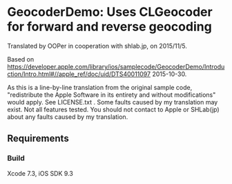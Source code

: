 # GeocoderDemo: Uses CLGeocoder for forward and reverse geocoding

Translated by OOPer in cooperation with shlab.jp, on 2015/11/5.

Based on
<https://developer.apple.com/library/ios/samplecode/GeocoderDemo/Introduction/Intro.html#//apple_ref/doc/uid/DTS40011097>
2015-10-30.

As this is a line-by-line translation from the original sample code, "redistribute the Apple Software in its entirety and without modifications" would apply. See LICENSE.txt .
Some faults caused by my translation may exist. Not all features tested.
You should not contact to Apple or SHLab(jp) about any faults caused by my translation.

## Requirements

### Build

Xcode 7.3, iOS SDK 9.3
